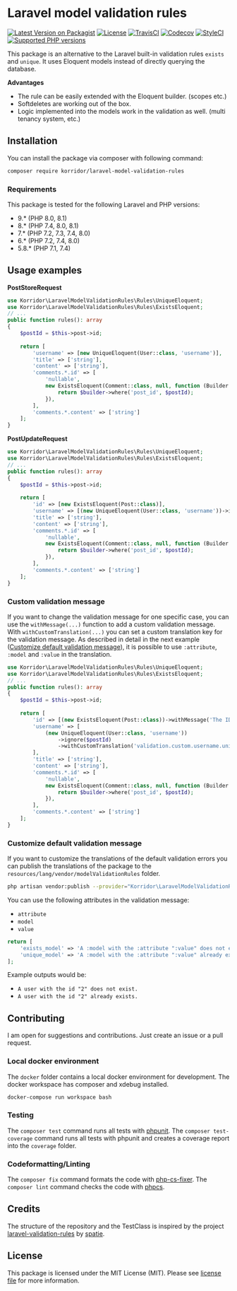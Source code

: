 # Laravel model validation rules

[![Latest Version on Packagist](https://img.shields.io/packagist/v/korridor/laravel-model-validation-rules?style=flat-square)](https://packagist.org/packages/korridor/laravel-model-validation-rules)
[![License](https://img.shields.io/packagist/l/korridor/laravel-model-validation-rules?style=flat-square)](license.md)
[![TravisCI](https://img.shields.io/travis/com/korridor/laravel-model-validation-rules?style=flat-square)](https://travis-ci.com/korridor/laravel-model-validation-rules)
[![Codecov](https://img.shields.io/codecov/c/github/korridor/laravel-model-validation-rules?style=flat-square)](https://codecov.io/gh/korridor/laravel-model-validation-rules)
[![StyleCI](https://styleci.io/repos/208495858/shield)](https://styleci.io/repos/208495858)
[![Supported PHP versions](https://img.shields.io/packagist/php-v/korridor/laravel-model-validation-rules?style=flat-square)](https://packagist.org/packages/korridor/laravel-model-validation-rules)

This package is an alternative to the Laravel built-in validation rules `exists` and `unique`.
It uses Eloquent models instead of directly querying the database.

**Advantages**
 - The rule can be easily extended with the Eloquent builder. (scopes etc.)
 - Softdeletes are working out of the box.
 - Logic implemented into the models work in the validation as well. (multi tenancy system, etc.)

## Installation

You can install the package via composer with following command:

```bash
composer require korridor/laravel-model-validation-rules
```

### Requirements

This package is tested for the following Laravel and PHP versions:

 - 9.* (PHP 8.0, 8.1)
 - 8.* (PHP 7.4, 8.0, 8.1)
 - 7.* (PHP 7.2, 7.3, 7.4, 8.0)
 - 6.* (PHP 7.2, 7.4, 8.0)
 - 5.8.* (PHP 7.1, 7.4)

## Usage examples

**PostStoreRequest**

```php
use Korridor\LaravelModelValidationRules\Rules\UniqueEloquent;
use Korridor\LaravelModelValidationRules\Rules\ExistsEloquent;
// ...
public function rules(): array
{
    $postId = $this->post->id;
    
    return [
        'username' => [new UniqueEloquent(User::class, 'username')],
        'title' => ['string'],
        'content' => ['string'],
        'comments.*.id' => [
            'nullable',
            new ExistsEloquent(Comment::class, null, function (Builder $builder) use ($postId) {
                return $builder->where('post_id', $postId);
            }),
        ],
        'comments.*.content' => ['string']
    ];
}
```

**PostUpdateRequest**

```php
use Korridor\LaravelModelValidationRules\Rules\UniqueEloquent;
use Korridor\LaravelModelValidationRules\Rules\ExistsEloquent;
// ...
public function rules(): array
{
    $postId = $this->post->id;
    
    return [
        'id' => [new ExistsEloquent(Post::class)],
        'username' => [(new UniqueEloquent(User::class, 'username'))->ignore($postId)],
        'title' => ['string'],
        'content' => ['string'],
        'comments.*.id' => [
            'nullable',
            new ExistsEloquent(Comment::class, null, function (Builder $builder) use ($postId) {
                return $builder->where('post_id', $postId);
            }),
        ],
        'comments.*.content' => ['string']
    ];
}
```

### Custom validation message

If you want to change the validation message for one specific case, you can use the `withMessage(...)` function to add a custom validation message.
With `withCustomTranslation(...)` you can set a custom translation key for the validation message.
As described in detail in the next example ([Customize default validation message](#customize-default-validation-message)), it is possible to use `:attribute`, `:model` and `:value` in the translation.

```php
use Korridor\LaravelModelValidationRules\Rules\UniqueEloquent;
use Korridor\LaravelModelValidationRules\Rules\ExistsEloquent;
// ...
public function rules(): array
{
    $postId = $this->post->id;
    
    return [
        'id' => [(new ExistsEloquent(Post::class))->withMessage('The ID already exists.')],
        'username' => [
            (new UniqueEloquent(User::class, 'username'))
                ->ignore($postId)
                ->withCustomTranslation('validation.custom.username.unique_eloquent')
        ],
        'title' => ['string'],
        'content' => ['string'],
        'comments.*.id' => [
            'nullable',
            new ExistsEloquent(Comment::class, null, function (Builder $builder) use ($postId) {
                return $builder->where('post_id', $postId);
            }),
        ],
        'comments.*.content' => ['string']
    ];
}
```

### Customize default validation message

If you want to customize the translations of the default validation errors you can publish the translations
of the package to the `resources/lang/vendor/modelValidationRules` folder.

```bash
php artisan vendor:publish --provider="Korridor\LaravelModelValidationRules\ModelValidationServiceProvider"
```

You can use the following attributes in the validation message:

 - `attribute`
 - `model`
 - `value`

```php
return [
    'exists_model' => 'A :model with the :attribute ":value" does not exist.',
    'unique_model' => 'A :model with the :attribute ":value" already exists.',
];
```

Example outputs would be:

 - `A user with the id "2" does not exist.`
 - `A user with the id "2" already exists.`

## Contributing

I am open for suggestions and contributions. Just create an issue or a pull request.

### Local docker environment

The `docker` folder contains a local docker environment for development.
The docker workspace has composer and xdebug installed.

```bash
docker-compose run workspace bash
```

### Testing

The `composer test` command runs all tests with [phpunit](https://phpunit.de/).
The `composer test-coverage` command runs all tests with phpunit and creates a coverage report into the `coverage` folder.

### Codeformatting/Linting

The `composer fix` command formats the code with [php-cs-fixer](https://github.com/FriendsOfPHP/PHP-CS-Fixer).
The `composer lint` command checks the code with [phpcs](https://github.com/squizlabs/PHP_CodeSniffer).

## Credits

The structure of the repository and the TestClass is inspired by the 
project [laravel-validation-rules](https://github.com/spatie/laravel-validation-rules) by [spatie](https://github.com/spatie).

## License

This package is licensed under the MIT License (MIT). Please see [license file](license.md) for more information.
